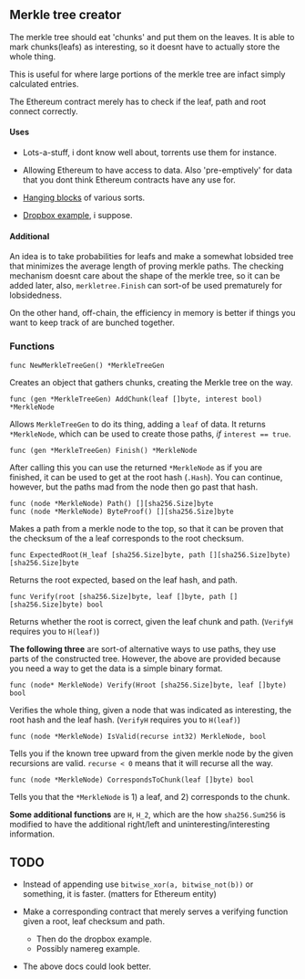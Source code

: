 ## Merkle tree creator
The merkle tree should eat 'chunks' and put them on the leaves. It is able to
mark chunks(leafs) as interesting, so it doesnt have to actually store the whole thing.

This is useful for where large portions of the merkle tree are infact simply
calculated entries.

The Ethereum contract merely has to check if the leaf, path and root connect
correctly.

#### Uses

* Lots-a-stuff, i dont know well about, torrents use them for instance.

* Allowing Ethereum to have access to data. Also 'pre-emptively' for data that
  you dont think Ethereum contracts have any use for.

* [Hanging blocks](http://o-jasper.github.io/blog/2014/06/03/hanging_blocks.html)
  of various sorts.

* [Dropbox example](https://github.com/jorisbontje/cll-sim/blob/master/examples/decentralized-dropbox.cll), i suppose.

#### Additional
An idea is to take probabilities for leafs and make a somewhat lobsided tree
that minimizes the average length of proving merkle paths. The checking mechanism
doesnt care about the shape of the merkle tree, so it can be added later,
also, `merkletree.Finish` can sort-of be used prematurely for lobsidedness.

On the other hand, off-chain, the efficiency in memory is better if things you want
to keep track of are bunched together.

### Functions

    func NewMerkleTreeGen() *MerkleTreeGen
    
Creates an object that gathers chunks, creating the Merkle tree on the way.

    func (gen *MerkleTreeGen) AddChunk(leaf []byte, interest bool) *MerkleNode
    
Allows `MerkleTreeGen` to do its thing, adding a `leaf` of data. 
It returns `*MerkleNode`, which can be used to create those paths, *if*
`interest == true`.

    func (gen *MerkleTreeGen) Finish() *MerkleNode

After calling this you can use the returned `*MerkleNode` as if you are
finished, it can be used to get at the root hash (`.Hash`). You can continue, 
however, but the paths mad from the node then go past that hash.

    func (node *MerkleNode) Path() [][sha256.Size]byte
    func (node *MerkleNode) ByteProof() [][sha256.Size]byte
    
Makes a path from a merkle node to the top, so that it can be proven that the
checksum of the a leaf corresponds to the root checksum.

    func ExpectedRoot(H_leaf [sha256.Size]byte, path [][sha256.Size]byte) [sha256.Size]byte

Returns the root expected, based on the leaf hash, and path.

    func Verify(root [sha256.Size]byte, leaf []byte, path [][sha256.Size]byte) bool
    
Returns whether the root is correct, given the leaf chunk and path.
(`VerifyH` requires you to `H(leaf)`)

**The following three** are sort-of alternative ways to use paths, they use parts
of the constructed tree. However, the above are provided because you need a way
to get the data is a simple binary format.

    func (node* MerkleNode) Verify(Hroot [sha256.Size]byte, leaf []byte) bool
   
Verifies the whole thing, given a node that was indicated as interesting, the
root hash and the leaf hash. (`VerifyH` requires you to `H(leaf)`)

    func (node *MerkleNode) IsValid(recurse int32) MerkleNode, bool

Tells you if the known tree upward from the given merkle node by the given
recursions are valid. `recurse < 0` means that it will recurse all the way.

    func (node *MerkleNode) CorrespondsToChunk(leaf []byte) bool

Tells you that the `*MerkleNode` is 1) a leaf, and 2) corresponds to the chunk.

**Some additional functions** are `H`, `H_2`, which are the how `sha256.Sum256`
is modified to have the additional right/left and uninteresting/interesting 
information.

## TODO

* Instead of appending use `bitwise_xor(a, bitwise_not(b))` or something, it is
  faster. (matters for Ethereum entity)

* Make a corresponding contract that merely serves a verifying function given a
  root, leaf checksum and path.
 
  + Then do the dropbox example.
  + Possibly namereg example.

* The above docs could look better.
